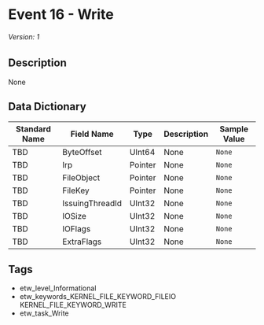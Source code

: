 # Event 16 - Write
###### Version: 1

## Description
None

## Data Dictionary
|Standard Name|Field Name|Type|Description|Sample Value|
|---|---|---|---|---|
|TBD|ByteOffset|UInt64|None|`None`|
|TBD|Irp|Pointer|None|`None`|
|TBD|FileObject|Pointer|None|`None`|
|TBD|FileKey|Pointer|None|`None`|
|TBD|IssuingThreadId|UInt32|None|`None`|
|TBD|IOSize|UInt32|None|`None`|
|TBD|IOFlags|UInt32|None|`None`|
|TBD|ExtraFlags|UInt32|None|`None`|

## Tags
* etw_level_Informational
* etw_keywords_KERNEL_FILE_KEYWORD_FILEIO KERNEL_FILE_KEYWORD_WRITE
* etw_task_Write
